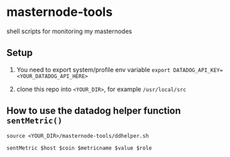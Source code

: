 # masternode-tools
shell scripts for monitoring my masternodes

## Setup
1. You need to export system/profile env variable
```export DATADOG_API_KEY=<YOUR_DATADOG_API_HERE>```

2. clone this repo into `<YOUR_DIR>`, for example `/usr/local/src`

## How to use the datadog helper function `sentMetric()`

```
source <YOUR_DIR>/masternode-tools/ddhelper.sh

sentMetric $host $coin $metricname $value $role
```